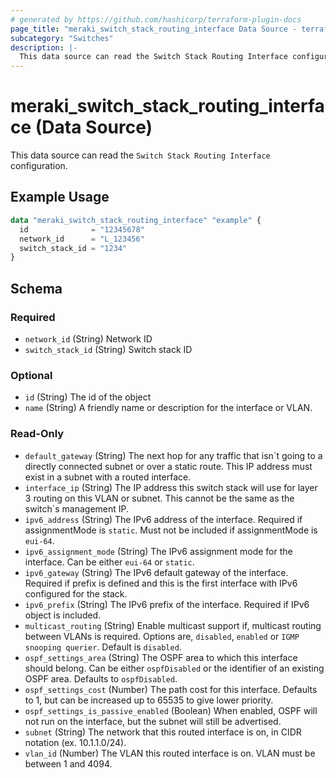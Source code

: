 ```yaml
---
# generated by https://github.com/hashicorp/terraform-plugin-docs
page_title: "meraki_switch_stack_routing_interface Data Source - terraform-provider-meraki"
subcategory: "Switches"
description: |-
  This data source can read the Switch Stack Routing Interface configuration.
---
```


# meraki_switch_stack_routing_interface (Data Source)

This data source can read the `Switch Stack Routing Interface` configuration.

## Example Usage

```terraform
data "meraki_switch_stack_routing_interface" "example" {
  id              = "12345678"
  network_id      = "L_123456"
  switch_stack_id = "1234"
}
```

<!-- schema generated by tfplugindocs -->
## Schema

### Required

- `network_id` (String) Network ID
- `switch_stack_id` (String) Switch stack ID

### Optional

- `id` (String) The id of the object
- `name` (String) A friendly name or description for the interface or VLAN.

### Read-Only

- `default_gateway` (String) The next hop for any traffic that isn`t going to a directly connected subnet or over a static route. This IP address must exist in a subnet with a routed interface.
- `interface_ip` (String) The IP address this switch stack will use for layer 3 routing on this VLAN or subnet. This cannot be the same as the switch`s management IP.
- `ipv6_address` (String) The IPv6 address of the interface. Required if assignmentMode is `static`. Must not be included if assignmentMode is `eui-64`.
- `ipv6_assignment_mode` (String) The IPv6 assignment mode for the interface. Can be either `eui-64` or `static`.
- `ipv6_gateway` (String) The IPv6 default gateway of the interface. Required if prefix is defined and this is the first interface with IPv6 configured for the stack.
- `ipv6_prefix` (String) The IPv6 prefix of the interface. Required if IPv6 object is included.
- `multicast_routing` (String) Enable multicast support if, multicast routing between VLANs is required. Options are, `disabled`, `enabled` or `IGMP snooping querier`. Default is `disabled`.
- `ospf_settings_area` (String) The OSPF area to which this interface should belong. Can be either `ospfDisabled` or the identifier of an existing OSPF area. Defaults to `ospfDisabled`.
- `ospf_settings_cost` (Number) The path cost for this interface. Defaults to 1, but can be increased up to 65535 to give lower priority.
- `ospf_settings_is_passive_enabled` (Boolean) When enabled, OSPF will not run on the interface, but the subnet will still be advertised.
- `subnet` (String) The network that this routed interface is on, in CIDR notation (ex. 10.1.1.0/24).
- `vlan_id` (Number) The VLAN this routed interface is on. VLAN must be between 1 and 4094.
